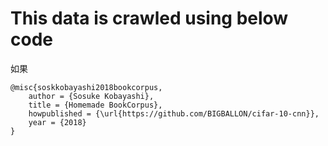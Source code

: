 # This data is crawled using below code 

如果

```
@misc{soskkobayashi2018bookcorpus,
    author = {Sosuke Kobayashi},
    title = {Homemade BookCorpus},
    howpublished = {\url{https://github.com/BIGBALLON/cifar-10-cnn}},
    year = {2018}
}
```
